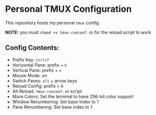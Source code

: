 # Personal TMUX Configuration

This repository hosts my personal `tmux` config

**NOTE:** you must `chmod +x tmux-runconf.sh` for the reload script to work

## Config Contents:
- Prefix Key: `ctrl+f`
- Horizontal Pane: prefix + `h`
- Vertical Pane: prefix + `v`
- Mouse Mode: on
- Switch Panes: `alt` + arrow keys
- Reload Config: prefix + `R`
- Alt Reload: `tmux-runconf.sh` script
- More Colors: Set the terminal to have 256-bit color support
- Window Renumbering: Set base index to 1
- Pane Renumbering: Set base index to 1